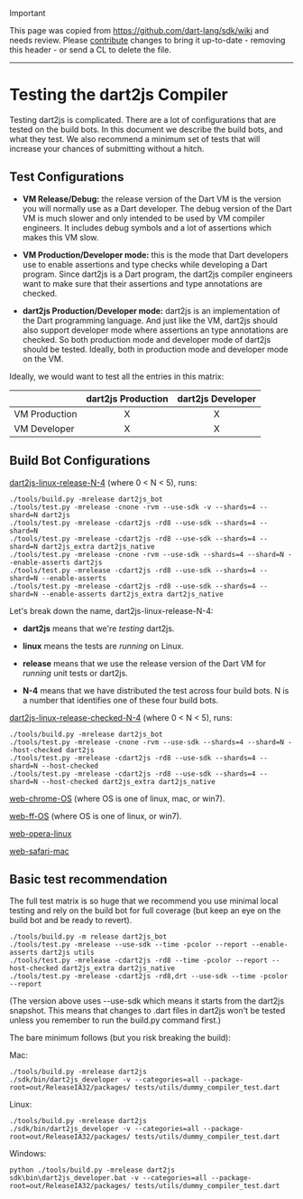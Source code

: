 > [!IMPORTANT]
> This page was copied from https://github.com/dart-lang/sdk/wiki and needs review.
> Please [contribute](../CONTRIBUTING.md) changes to bring it up-to-date -
> removing this header - or send a CL to delete the file.

---

# Testing the dart2js Compiler

Testing dart2js is complicated. There are a lot of configurations that are tested on the build bots. In this document we describe the build bots, and what they test. We also recommend a minimum set of tests that will increase your chances of submitting without a hitch.

## Test Configurations

  * **VM Release/Debug:** the release version of the Dart VM is the version you will normally use as a Dart developer. The debug version of the Dart VM is much slower and only intended to be used by VM compiler engineers. It includes debug symbols and a lot of assertions which makes this VM slow.

  * **VM Production/Developer mode:** this is the mode that Dart developers use to enable assertions and type checks while developing a Dart program. Since dart2js is a Dart program, the dart2js compiler engineers want to make sure that their assertions and type annotations are checked.

  * **dart2js Production/Developer mode:** dart2js is an implementation of the Dart programming language. And just like the VM, dart2js should also support developer mode where assertions an type annotations are checked. So both production mode and developer mode of dart2js should be tested. Ideally, both in production mode and developer mode on the VM.

Ideally, we would want to test all the entries in this matrix:

|               | dart2js Production  | dart2js Developer |
| :------------ |:-------------------:|:-----------------:|
| VM Production | X | X |
| VM Developer  | X | X |

## Build Bot Configurations

[dart2js-linux-release-N-4](http://build.chromium.org/p/client.dart/waterfall?builder=dart2js-linux-release-1-4&builder=dart2js-linux-release-2-4&builder=dart2js-linux-release-3-4&builder=dart2js-linux-release-4-4) (where 0 < N < 5), runs:

```
./tools/build.py -mrelease dart2js_bot
./tools/test.py -mrelease -cnone -rvm --use-sdk -v --shards=4 --shard=N dart2js
./tools/test.py -mrelease -cdart2js -rd8 --use-sdk --shards=4 --shard=N
./tools/test.py -mrelease -cdart2js -rd8 --use-sdk --shards=4 --shard=N dart2js_extra dart2js_native
./tools/test.py -mrelease -cnone -rvm --use-sdk --shards=4 --shard=N --enable-asserts dart2js
./tools/test.py -mrelease -cdart2js -rd8 --use-sdk --shards=4 --shard=N --enable-asserts
./tools/test.py -mrelease -cdart2js -rd8 --use-sdk --shards=4 --shard=N --enable-asserts dart2js_extra dart2js_native
```

Let's break down the name, dart2js-linux-release-N-4:

  * **dart2js** means that we're _testing_ dart2js.

  * **linux** means the tests are _running_ on Linux.

  * **release** means that we use the release version of the Dart VM for _running_ unit tests or dart2js.

  * **N-4** means that we have distributed the test across four build bots. N is a number that identifies one of these four build bots.

[dart2js-linux-release-checked-N-4](http://build.chromium.org/p/client.dart/waterfall?builder=dart2js-linux-release-checked-1-4&builder=dart2js-linux-release-checked-2-4&builder=dart2js-linux-release-checked-3-4&builder=dart2js-linux-release-checked-4-4) (where 0 < N < 5), runs:

```
./tools/build.py -mrelease dart2js_bot
./tools/test.py -mrelease -cnone -rvm --use-sdk --shards=4 --shard=N --host-checked dart2js
./tools/test.py -mrelease -cdart2js -rd8 --use-sdk --shards=4 --shard=N --host-checked
./tools/test.py -mrelease -cdart2js -rd8 --use-sdk --shards=4 --shard=N --host-checked dart2js_extra dart2js_native
```

[web-chrome-OS](http://build.chromium.org/p/client.dart/waterfall?builder=web-chrome-linux&builder=web-chrome-mac&builder=web-chrome-win7) (where OS is one of linux, mac, or win7).

[web-ff-OS](http://build.chromium.org/p/client.dart/waterfall?builder=web-ff-linux&builder=web-ff-win7) (where OS is one of linux, or win7).

[web-opera-linux](http://build.chromium.org/p/client.dart/waterfall?builder=web-opera-linux)

[web-safari-mac](http://build.chromium.org/p/client.dart/waterfall?builder=web-safari-mac)

## Basic test recommendation

The full test matrix is so huge that we recommend you use minimal local testing and rely on the build bot for full coverage (but keep an eye on the build bot and be ready to revert).

```
./tools/build.py -m release dart2js_bot
./tools/test.py -mrelease --use-sdk --time -pcolor --report --enable-asserts dart2js utils
./tools/test.py -mrelease -cdart2js -rd8 --time -pcolor --report --host-checked dart2js_extra dart2js_native
./tools/test.py -mrelease -cdart2js -rd8,drt --use-sdk --time -pcolor --report
```

(The version above uses --use-sdk which means it starts from the dart2js snapshot.  This means that changes to .dart files in dart2js won't be tested unless you remember to run the build.py command first.)

The bare minimum follows (but you risk breaking the build):

Mac:

```
./tools/build.py -mrelease dart2js
./sdk/bin/dart2js_developer -v --categories=all --package-root=out/ReleaseIA32/packages/ tests/utils/dummy_compiler_test.dart
```

Linux:

```
./tools/build.py -mrelease dart2js
./sdk/bin/dart2js_developer -v --categories=all --package-root=out/ReleaseIA32/packages/ tests/utils/dummy_compiler_test.dart
```

Windows:

```
python ./tools/build.py -mrelease dart2js
sdk\bin\dart2js_developer.bat -v --categories=all --package-root=out/ReleaseIA32/packages/ tests/utils/dummy_compiler_test.dart
